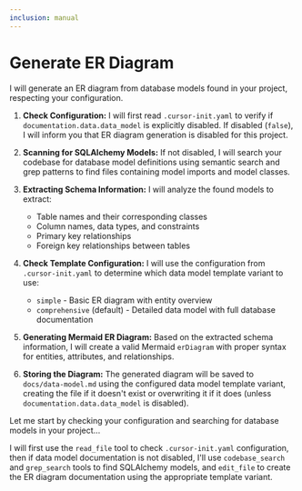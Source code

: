 ```yaml
---
inclusion: manual
---
```

# Generate ER Diagram

I will generate an ER diagram from database models found in your project, respecting your configuration.

1. **Check Configuration:** I will first read `.cursor-init.yaml` to verify if `documentation.data.data_model` is explicitly disabled. If disabled (`false`), I will inform you that ER diagram generation is disabled for this project.

2. **Scanning for SQLAlchemy Models:** If not disabled, I will search your codebase for database model definitions using semantic search and grep patterns to find files containing model imports and model classes.

3. **Extracting Schema Information:** I will analyze the found models to extract:
   - Table names and their corresponding classes
   - Column names, data types, and constraints
   - Primary key relationships
   - Foreign key relationships between tables

4. **Check Template Configuration:** I will use the configuration from `.cursor-init.yaml` to determine which data model template variant to use:
   - `simple` - Basic ER diagram with entity overview
   - `comprehensive` (default) - Detailed data model with full database documentation

5. **Generating Mermaid ER Diagram:** Based on the extracted schema information, I will create a valid Mermaid `erDiagram` with proper syntax for entities, attributes, and relationships.

6. **Storing the Diagram:** The generated diagram will be saved to `docs/data-model.md` using the configured data model template variant, creating the file if it doesn't exist or overwriting it if it does (unless `documentation.data.data_model` is disabled).

Let me start by checking your configuration and searching for database models in your project...

I will first use the `read_file` tool to check `.cursor-init.yaml` configuration, then if data model documentation is not disabled, I'll use `codebase_search` and `grep_search` tools to find SQLAlchemy models, and `edit_file` to create the ER diagram documentation using the appropriate template variant.